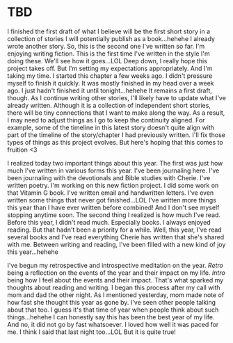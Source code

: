 # TBD

I finished the first draft of what I believe will be the first short story in a collection of stories I will potentially publish as a book...hehehe I already wrote another story. So, this is the second one I've written so far. I'm enjoying writing fiction. This is the first time I've written in the style I'm doing these. We'll see how it goes...LOL Deep down, I really hope this project takes off. But I'm setting my expectations appropriately. And I'm taking my time. I started this chapter a few weeks ago. I didn't pressure myself to finish it quickly. It was mostly finished in my head over a week ago. I just hadn't finished it until tonight...hehehe It remains a first draft, though. As I continue writing other stories, I'll likely have to update what I've already written. Although it is a collection of independent short stories, there will be tiny connections that I want to make along the way. As a result, I may need to adjust things as I go to keep the continuity aligned. For example, some of the timeline in this latest story doesn't quite align with part of the timeline of the story/chapter I had previously written. I'll fix those types of things as this project evolves. But here's hoping that this comes to fruition <3

I realized today two important things about this year. The first was just how much I've written in various forms this year. I've been journaling here. I've been journaling with the devotionals and Bible studies with Cherie. I've written poetry. I'm working on this new fiction project. I did some work on that Vitamin G book. I've written email and handwritten letters. I've even written some things that never got finished...LOL I've written more things this year than I have ever written before combined! And I don't see myself stopping anytime soon. The second thing I realized is how much I've read. Before this year, I didn't read much. Especially books. I always enjoyed reading. But that hadn't been a priority for a while. Well, this year, I've read several books and I've read everything Cherie has written that she's shared with me. Between writing and reading, I've been filled with a new kind of joy this year...hehehe

I've begun my retrospective and introspective meditation on the year. *Retro* being a reflection on the events of the year and their impact on my life. *Intro* being how I feel about the events and their impact. That's what sparked my thoughts about reading and writing. I began this process after my call with mom and dad the other night. As I mentioned yesterday, mom made note of how fast she thought this year as gone by. I've seen other people talking about that too. I guess it's that time of year when people think about such things...hehehe I can honestly say this has been the best year of my life. And no, it did not go by fast whatsoever. I loved how well it was paced for me. I think I said that last night too...LOL But it is quite true!